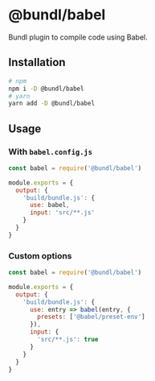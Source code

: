 # @bundl/babel

Bundl plugin to compile code using Babel.

## Installation

```sh
# npm
npm i -D @bundl/babel
# yarn
yarn add -D @bundl/babel
```

## Usage

### With `babel.config.js`

```js
const babel = require('@bundl/babel') 

module.exports = {
  output: {
    'build/bundle.js': {
      use: babel,
      input: 'src/**.js'
    }
  }
}
```

### Custom options

```js
const babel = require('@bundl/babel') 

module.exports = {
  output: {
    'build/bundle.js': {
      use: entry => babel(entry, {
        presets: ['@babel/preset-env']
      }),
      input: {
        'src/**.js': true
      }
    }
  }
}
```